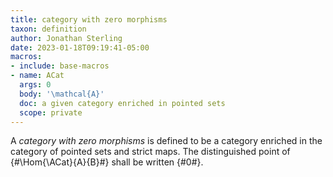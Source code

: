 ```yaml
---
title: category with zero morphisms
taxon: definition
author: Jonathan Sterling
date: 2023-01-18T09:19:41-05:00
macros:
- include: base-macros
- name: ACat
  args: 0
  body: '\mathcal{A}'
  doc: a given category enriched in pointed sets
  scope: private
---
```


A *category with zero morphisms* is defined to be a category enriched in the category of pointed sets and strict maps. The distinguished point of {#\Hom{\ACat}{A}{B}#} shall be written {#0#}. 
